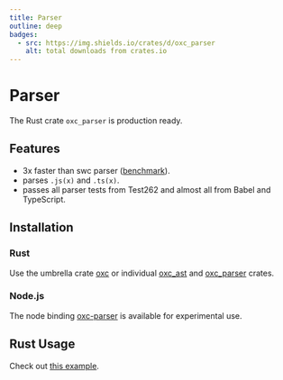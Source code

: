 ```yaml
---
title: Parser
outline: deep
badges:
  - src: https://img.shields.io/crates/d/oxc_parser
    alt: total downloads from crates.io
---
```


# Parser

<AppBadgeList />

The Rust crate `oxc_parser` is production ready.

## Features

- 3x faster than swc parser ([benchmark][url-benchmark]).
- parses `.js(x)` and `.ts(x)`.
- passes all parser tests from Test262 and almost all from Babel and TypeScript.

## Installation

### Rust

Use the umbrella crate [oxc][url-oxc-crate] or individual [oxc_ast][url-oxc-ast-crate] and [oxc_parser][url-oxc-parser-crate] crates.

### Node.js

The node binding [oxc-parser][url-oxc-parser-npm] is available for experimental use.

## Rust Usage

Check out [this example](https://github.com/oxc-project/oxc/blob/main/crates/oxc_parser/examples/parser.rs).

<!-- Links -->

[url-swc]: https://swc.rs
[url-benchmark]: https://github.com/oxc-project/bench-javascript-parser-written-in-rust
[url-oxc-crate]: https://docs.rs/oxc
[url-oxc-ast-crate]: https://docs.rs/oxc_ast
[url-oxc-parser-crate]: https://docs.rs/oxc_parser
[url-oxc-parser-npm]: https://www.npmjs.com/package/oxc-parser
